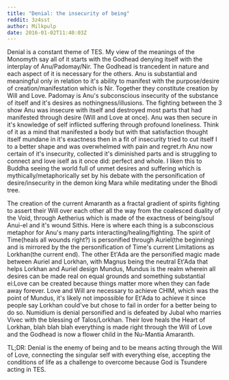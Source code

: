 ```yaml
---
title: "Denial: the insecurity of being"
reddit: 3z4sst
author: Milkpulp
date: 2016-01-02T11:40:03Z
---
```


 Denial is a constant theme of TES. My view of the meanings of the Monomyth say all of it starts with the Godhead denying itself with the interplay of Anu/Padomay/Nir. The Godhead is trancedent in nature and each aspect of it is necessary for the others. Anu is substantial and meaningful only in relation to it's ability to manifest with the purpose/desire of creation/manifestation which is Nir. Together they constitute creation by Will and Love. Padomay is Anu's subconscious insecurity of the substance of itself and it's desires as nothingness/illusions. 
 The fighting between the 3 show Anu was insecure with itself and destroyed most parts that had manifested through desire (Will and Love at once). Anu was then secure in it's knowledge of self inflicted suffering through profound loneliness. Think of it as a mind that manifested a body but with that satisfaction thought itself mundane in it's exactness then in a fit of insecurity tried to cut itself I to a better shape and was overwhelmed with pain and regret.rh Anu now certain of it's insecurity, collected it's diminished parts and is struggling to connect and love iself as it once did: perfect and whole. I liken this to Buddha seeing the world full of unmet desires and suffering which is mythically/metaphorically set by his debate with the personification of desire/insecurity in the demon king Mara while meditating under the Bhodi tree.
 
 The creation of the current Amaranth as a fractal gradient of spirits fighting to assert their Will over each other all the way from the coalesced duality of the Void, through Aetherius which is made of the exactness of being/soul Anui-el and it's wound Sithis. Here is where each thing is a subconscious metaphor for Anu's many parts interacting/healing/fighting. The spirit of Time(heals all wounds right?) is personified through Auriel(the beginning) and is mirrored by the the personification of Time's current Limitations as Lorkhan(the current end). The other Et'Ada are the personified magic made between Auriel and Lorkhan, with Magnus being the neutral Et'Ada that helps Lorkhan and Auriel design Mundus, Mundus is the realm wherein all desires can be made real on equal grounds and something substantial ei:Love can be created because things matter more when they can fade away forever. Love and Will are necessary to achieve CHIM, which was the point of Mundus, it's likely not impossible for Et'Ada to achieve it since people say Lorkhan could've but chose to fail in order for a better being to do so. Numidium is denial personified and is defeated by Jubal who marries Vivec with the blessing of Talos/Lorkhan. Their love heals the Heart of Lorkhan, blah blah blah everything is made right through the Will of Love and the Godhead is now a flower child in the Nu-Mantia Amaranth. 

TL;DR: Denial is the enemy of being and to be means acting through the Will of Love, connecting the singular self with everything else, accepting the conditions of life as a challenge to overcome because God is Tsundere acting in TES.
